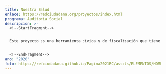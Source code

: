 ```yaml
---
title: Nuestra Salud
enlace: https://redciudadana.org/proyectos/index.html
programa: Auditoria Social
descripcion: >-
  <!--StartFragment-->


  Este proyecto es una herramienta cívica y de fiscalización que tiene como fin centralizar de información pública de manera amigable con la ciudadanía para buscar la transparencia en las acciones, gasto e inversión que realiza el Ministerio de Salud y Asistencia Social para enfrentar la emergencia de COVID 19 en Guatemala.


  <!--EndFragment-->
ano: "2020"
foto: https://redciudadana.github.io/Pagina2021RC/assets/ELEMENTOS/HOME/PROYECTOS/04_NUESTRA%20SALUD.png
---
```

